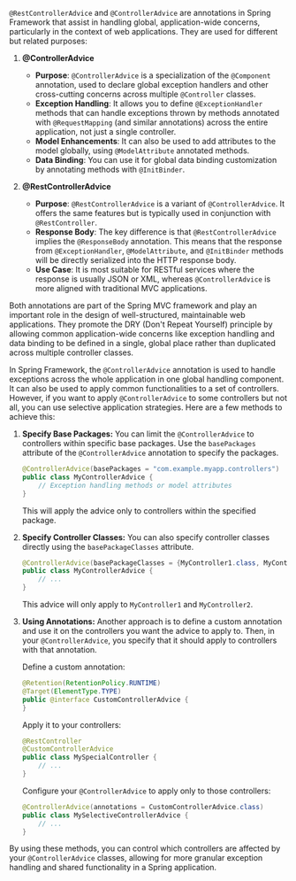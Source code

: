 `@RestControllerAdvice` and `@ControllerAdvice` are annotations in Spring Framework that assist in handling global, application-wide concerns, particularly in the context of web applications. They are used for different but related purposes:

1. **@ControllerAdvice**
   - **Purpose**: `@ControllerAdvice` is a specialization of the `@Component` annotation, used to declare global exception handlers and other cross-cutting concerns across multiple `@Controller` classes.
   - **Exception Handling**: It allows you to define `@ExceptionHandler` methods that can handle exceptions thrown by methods annotated with `@RequestMapping` (and similar annotations) across the entire application, not just a single controller.
   - **Model Enhancements**: It can also be used to add attributes to the model globally, using `@ModelAttribute` annotated methods.
   - **Data Binding**: You can use it for global data binding customization by annotating methods with `@InitBinder`.

2. **@RestControllerAdvice**
   - **Purpose**: `@RestControllerAdvice` is a variant of `@ControllerAdvice`. It offers the same features but is typically used in conjunction with `@RestController`.
   - **Response Body**: The key difference is that `@RestControllerAdvice` implies the `@ResponseBody` annotation. This means that the response from `@ExceptionHandler`, `@ModelAttribute`, and `@InitBinder` methods will be directly serialized into the HTTP response body.
   - **Use Case**: It is most suitable for RESTful services where the response is usually JSON or XML, whereas `@ControllerAdvice` is more aligned with traditional MVC applications.

Both annotations are part of the Spring MVC framework and play an important role in the design of well-structured, maintainable web applications. They promote the DRY (Don't Repeat Yourself) principle by allowing common application-wide concerns like exception handling and data binding to be defined in a single, global place rather than duplicated across multiple controller classes.


In Spring Framework, the `@ControllerAdvice` annotation is used to handle exceptions across the whole application in one global handling component. It can also be used to apply common functionalities to a set of controllers. However, if you want to apply `@ControllerAdvice` to some controllers but not all, you can use selective application strategies. Here are a few methods to achieve this:

1. **Specify Base Packages:**
   You can limit the `@ControllerAdvice` to controllers within specific base packages. Use the `basePackages` attribute of the `@ControllerAdvice` annotation to specify the packages.

   ```java
   @ControllerAdvice(basePackages = "com.example.myapp.controllers")
   public class MyControllerAdvice {
       // Exception handling methods or model attributes
   }
   ```

   This will apply the advice only to controllers within the specified package.

2. **Specify Controller Classes:**
   You can also specify controller classes directly using the `basePackageClasses` attribute.

   ```java
   @ControllerAdvice(basePackageClasses = {MyController1.class, MyController2.class})
   public class MyControllerAdvice {
       // ...
   }
   ```

   This advice will only apply to `MyController1` and `MyController2`.

3. **Using Annotations:**
   Another approach is to define a custom annotation and use it on the controllers you want the advice to apply to. Then, in your `@ControllerAdvice`, you specify that it should apply to controllers with that annotation.

   Define a custom annotation:
   ```java
   @Retention(RetentionPolicy.RUNTIME)
   @Target(ElementType.TYPE)
   public @interface CustomControllerAdvice {
   }
   ```

   Apply it to your controllers:
   ```java
   @RestController
   @CustomControllerAdvice
   public class MySpecialController {
       // ...
   }
   ```

   Configure your `@ControllerAdvice` to apply only to those controllers:
   ```java
   @ControllerAdvice(annotations = CustomControllerAdvice.class)
   public class MySelectiveControllerAdvice {
       // ...
   }
   ```

By using these methods, you can control which controllers are affected by your `@ControllerAdvice` classes, allowing for more granular exception handling and shared functionality in a Spring application.
